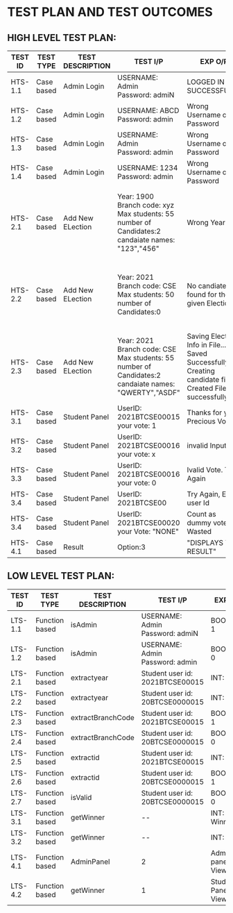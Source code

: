 # TEST PLAN AND TEST OUTCOMES

## HIGH LEVEL TEST PLAN:
|TEST ID|TEST TYPE|TEST DESCRIPTION|TEST I/P|EXP O/P|ACTUAL O/P|TEST RESULT|
|---------|-----------|-------------------------|-----------|------------|----------|-------|
|HTS-1.1|Case based| Admin Login| USERNAME: Admin <br/> Password: admiN| LOGGED IN SUCCESSFULLY | LOGGED IN SUCCESSFULLY |PASS|
|HTS-1.2|Case based| Admin Login| USERNAME: ABCD <br/> Password: admin| Wrong Username or Password | Wrong Username or Password |PASS|
|HTS-1.3|Case based| Admin Login| USERNAME: Admin <br/> Password: admin| Wrong Username or Password | Wrong Username or Password |PASS|
|HTS-1.4|Case based| Admin Login| USERNAME: 1234 <br/> Password: admin| Wrong Username or Password | Wrong Username or Password |PASS|
|HTS-2.1|Case based| Add New ELection| Year: 1900 <br/> Branch code: xyz <br/> Max students: 55 <br/> number of Candidates:2 <br/>candaiate names: "123","456"| Wrong Year | Saving Election Info in File...<br/> Saved Successfully : )<br/> Creating candidate files...<br/> Created Files successfully |FAIL|
|HTS-2.2|Case based| Add New ELection| Year: 2021 <br/> Branch code: CSE <br/> Max students: 50 <br/> number of Candidates:0| No candiates found for the given Election | Saving Election Info in File...<br/> Saved Successfully : )<br/> Creating candidate files...<br/> Created Files successfully |FAIL|
|HTS-2.3|Case based| Add New ELection| Year: 2021 <br/> Branch code: CSE <br/> Max students: 55 <br/> number of Candidates:2 <br/>candaiate names: "QWERTY","ASDF"| Saving Election Info in File...<br/> Saved Successfully : )<br/> Creating candidate files...<br/> Created Files successfully  | Saving Election Info in File...<br/> Saved Successfully : )<br/> Creating candidate files...<br/> Created Files successfully |PASS|
|HTS-3.1|Case based| Student Panel| UserID: 2021BTCSE00015  <br/>your vote: 1| Thanks for your Precious Vote. | Thanks for your Precious Vote. |PASS|
|HTS-3.2|Case based| Student Panel| UserID: 2021BTCSE00016  <br/>your vote: x| invalid Input | Thanks for your Precious Vote. |FAIL|
|HTS-3.3|Case based| Student Panel| UserID: 2021BTCSE00016  <br/>your vote: 0| Ivalid Vote. Try Again | Ivalid Vote. Try Again |PASS|
|HTS-3.4|Case based| Student Panel| UserID: 2021BTCSE00|  Try Again, Enter user Id | Try Again  Enter user Id |PASS|
|HTS-3.4|Case based| Student Panel| UserID: 2021BTCSE00020 <br/> your Vote: "NONE" |Count as dummy votes: Wasted| Try Again  Enter user Id |FAIL|
|HTS-4.1|Case based| Result| Option:3| "DISPLAYS THE RESULT" | "DISPLAYS THE RESULT" |PASS|


## LOW LEVEL TEST PLAN:
|TEST ID|TEST TYPE|TEST DESCRIPTION|TEST I/P|EXP O/P|ACTUAL O/P|TEST RESULT|
|---------|-----------|-------------------------|-----------|------------|----------|-------|
|LTS-1.1|Function based| isAdmin| USERNAME: Admin <br/> Password: admiN| BOOLEAN: 1 | BOOLEAN: 1 |PASS|
|LTS-1.2|Function based| isAdmin| USERNAME: Admin <br/> Password: admin| BOOLEAN: 0 | BOOLEAN: 0 |PASS|
|LTS-2.1|Function based| extractyear| Student user id: 2021BTCSE00015 | INT: 2021 | INT: 2021 |PASS|
|LTS-2.2|Function based| extractyear| Student user id: 20BTCSE0000015 | INT: 0 | INT: 20 |FAIL|
|LTS-2.3|Function based| extractBranchCode| Student user id: 2021BTCSE00015 | BOOLEAN: 1 | BOOLEAN: 1 | PASS |
|LTS-2.4|Function based| extractBranchCode| Student user id: 20BTCSE0000015 | BOOLEAN: 0 | BOOLEAN: 0 | PASS |
|LTS-2.5|Function based| extractid| Student user id: 2021BTCSE00015 | INT: 15 | INT: 15 | PASS |
|LTS-2.6|Function based| extractid| Student user id: 20BTCSE0000015 | BOOLEAN: 1 | BOOLEAN: 1 | PASS |
|LTS-2.7|Function based| isValid| Student user id: 20BTCSE0000015 | BOOLEAN: 0 | BOOLEAN: 0 | PASS |
|LTS-3.1|Function based| getWinner| -- | INT: WinnerId | INT: WinnerId | PASS |
|LTS-3.2|Function based| getWinner| -- | INT: -1 | INT: -1 | PASS |
|LTS-4.1|Function based| AdminPanel | 2 | Admin panel View | Admin panel View | PASS |
|LTS-4.2|Function based| getWinner| 1 | Student Panel View | Student Panel View | PASS |
